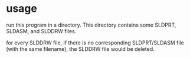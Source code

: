 # usage

run this program in a directory. This directory contains some SLDPRT, SLDASM, and SLDDRW files. 

for every SLDDRW file, if there is no corresponding SLDPRT/SLDASM file (with the same filename), the SLDDRW file would be deleted.

